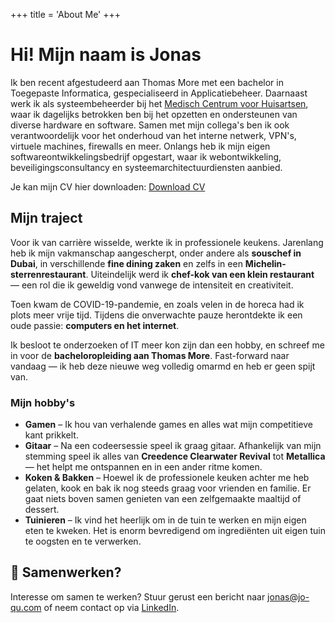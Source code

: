 +++
title = 'About Me'
+++

# Hi! Mijn naam is Jonas

<p>Ik ben recent afgestudeerd aan Thomas More met een bachelor in Toegepaste Informatica, gespecialiseerd in Applicatiebeheer. Daarnaast werk ik als systeembeheerder bij het <a href="https://mchinfo.be" target="_blank">Medisch Centrum voor Huisartsen</a>, waar ik dagelijks betrokken ben bij het opzetten en ondersteunen van diverse hardware en software. Samen met mijn collega's ben ik ook verantwoordelijk voor het onderhoud van het interne netwerk, VPN's, virtuele machines, firewalls en meer. Onlangs heb ik mijn eigen softwareontwikkelingsbedrijf opgestart, waar ik webontwikkeling, beveiligingsconsultancy en systeemarchitectuurdiensten aanbied.</p>

<p>Je kan mijn CV hier downloaden: <a href="/files/CV_Jonas_Quintiens1.pdf" target="_blank">Download CV</a></p>

## Mijn traject

Voor ik van carrière wisselde, werkte ik in professionele keukens. Jarenlang heb ik mijn vakmanschap aangescherpt, onder andere als **souschef in Dubai**, in verschillende **fine dining zaken** en zelfs in een **Michelin-sterrenrestaurant**. Uiteindelijk werd ik **chef-kok van een klein restaurant** — een rol die ik geweldig vond vanwege de intensiteit en creativiteit.

Toen kwam de COVID-19-pandemie, en zoals velen in de horeca had ik plots meer vrije tijd. Tijdens die onverwachte pauze herontdekte ik een oude passie: **computers en het internet**.

Ik besloot te onderzoeken of IT meer kon zijn dan een hobby, en schreef me in voor de **bacheloropleiding aan Thomas More**. Fast-forward naar vandaag — ik heb deze nieuwe weg volledig omarmd en heb er geen spijt van.

### Mijn hobby's
- **Gamen** – Ik hou van verhalende games en alles wat mijn competitieve kant prikkelt.
- **Gitaar** – Na een codeersessie speel ik graag gitaar. Afhankelijk van mijn stemming speel ik alles van **Creedence Clearwater Revival** tot **Metallica** — het helpt me ontspannen en in een ander ritme komen.
- **Koken & Bakken** – Hoewel ik de professionele keuken achter me heb gelaten, kook en bak ik nog steeds graag voor vrienden en familie. Er gaat niets boven samen genieten van een zelfgemaakte maaltijd of dessert.
- **Tuinieren** – Ik vind het heerlijk om in de tuin te werken en mijn eigen eten te kweken. Het is enorm bevredigend om ingrediënten uit eigen tuin te oogsten en te verwerken.

## 🤝 Samenwerken?

Interesse om samen te werken?
Stuur gerust een bericht naar [jonas@jo-qu.com](mailto:jonas@jo-qu.com) of neem contact op via [LinkedIn](https://www.linkedin.com/in/jonas-quintiens-5838a01aa).
